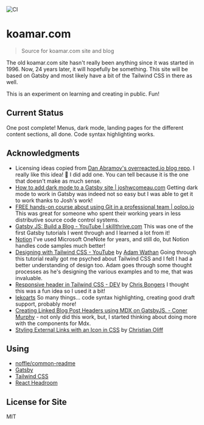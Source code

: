 ![CI](https://github.com/kenfeliciano/koamar.com/workflows/CI/badge.svg)

# koamar.com

> Source for koamar.com site and blog

The old koamar.com site hasn't really been anything since it was started in 1996. Now, 24 years later, it will hopefully be something. This site will be based on Gatsby and most likely have a bit of the Tailwind CSS in there as well.

This is an experiment on learning and creating in public. Fun!

## Current Status

One post complete!
Menus, dark mode, landing pages for the different content sections, all done. Code syntax highlighting works.

## Acknowledgments

- Licensing ideas copied from [Dan Abramov's overreacted.io blog repo](https://github.com/gaearon/overreacted.io). I really like this idea! 🎉 I did add one. You can tell because it is the one that doesn't make as much sense.
- [How to add dark mode to a Gatsby site | joshwcomeau.com](https://www.joshwcomeau.com/react/dark-mode/) Getting dark mode to work in Gatsby was indeed not so easy but I was able to get it to work thanks to Josh's work!
- [FREE hands-on course about using Git in a professional team | ooloo.io](https://ooloo.io/project/github-flow) This was great for someone who spent their working years in less distributive source code control systems.
- [Gatsby JS: Build a Blog - YouTube | skillthrive.com](https://www.youtube.com/playlist?list=PLW0RabRDhwwzVNhlOgQQgw6HJzXdM1MnT) This was one of the first Gatsby tutorials I went through and I learned a lot from it!
- [Notion](https://www.notion.so/product) I've used Microsoft OneNote for years, and still do, but Notion handles code samples much better!
- [Designing with Tailwind CSS - YouTube](https://youtu.be/21HuwjmuS7A) by [Adam Wathan](https://www.youtube.com/channel/UCy1H38XrN7hi7wHSClfXPqQ) Going through this tutorial really got me psyched about Tailwind CSS and I felt I had a better understanding of design too. Adam goes through some thought processes as he's designing the various examples and to me, that was invaluable.
- [Responsive header in Tailwind CSS - DEV](https://dev.to/dailydevtips1/responsive-header-in-tailwind-css-2djn) by [Chris Bongers](https://dev.to/dailydevtips1) I thought this was a fun idea so I used it a bit!
- [lekoarts](https://www.lekoarts.de/en/) So many things... code syntax highlighting, creating good draft support, probably more!
- [Creating Linked Blog Post Headers using MDX on GatsbyJS. - Coner Murphy](https://conermurphy.com/blog/blog-post-linked-headers-mdx-gatsbyjs/) - not only did this work, but, I started thinking about doing more with the components for Mdx.
- [Styling External Links with an Icon in CSS](https://christianoliff.com/blog/styling-external-links-with-an-icon-in-css/) by [Christian Oliff](https://christianoliff.com/)

## Using

- [noffle/common-readme](https://github.com/noffle/common-readme)
- [Gatsby](https://www.gatsbyjs.com/)
- [Tailwind CSS](https://tailwindcss.com/)
- [React Headroom](https://kyleamathews.github.io/react-headroom/)

## License for Site

MIT
